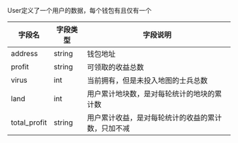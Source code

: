 User定义了一个用户的数据，每个钱包有且仅有一个

| 字段名 | 字段类型 | 字段说明 |
|-------|-------|-------|
| address  | string  | 钱包地址  |
| profit  | string  | 可领取的收益总数  |
| virus  | int  | 当前拥有，但是未投入地图的士兵总数  |
| land  | int  | 用户累计地块数，是对每轮统计的地块的累计数  |
| total_profit  | string  | 用户累计收益，是对每轮统计的收益的累计数，只加不减  |